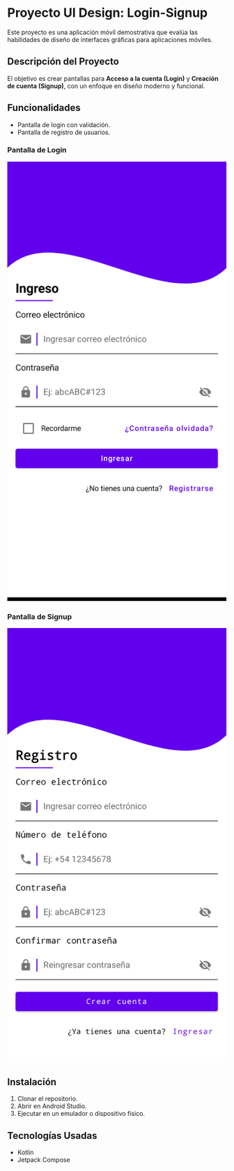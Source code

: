 # Proyecto UI Design: Login-Signup

Este proyecto es una aplicación móvil demostrativa que evalúa las habilidades de diseño de interfaces gráficas para aplicaciones móviles.

## Descripción del Proyecto

El objetivo es crear pantallas para **Acceso a la cuenta (Login)** y **Creación de cuenta (Signup)**, con un enfoque en diseño moderno y funcional.

## Funcionalidades
- Pantalla de login con validación.
- Pantalla de registro de usuarios.

### Pantalla de Login

![Login](images/LoginScreen.png)

### Pantalla de Signup

![Signup](images/SignupScreen.png)

## Instalación

1. Clonar el repositorio.
2. Abrir en Android Studio.
3. Ejecutar en un emulador o dispositivo físico.

## Tecnologías Usadas
- Kotlin
- Jetpack Compose
